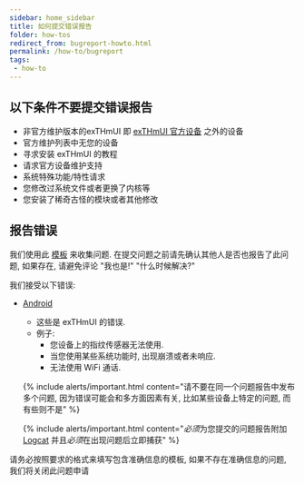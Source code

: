 ```yaml
---
sidebar: home_sidebar
title: 如何提交错误报告
folder: how-tos
redirect_from: bugreport-howto.html
permalink: /how-to/bugreport
tags:
 - how-to
---
```


## 以下条件不要提交错误报告
  - 非官方维护版本的exTHmUI 即 [exTHmUI 官方设备](https://download.exthmui.cn/exthmui/) 之外的设备
  - 官方维护列表中无您的设备
  - 寻求安装 exTHmUI 的教程
  - 请求官方设备维护支持
  - 系统特殊功能/特性请求
  - 您修改过系统文件或者更换了内核等
  - 您安装了稀奇古怪的模块或者其他修改

## 报告错误

我们使用此 [模板](https://github.com/exthmui/exthm_issues) 来收集问题. 在提交问题之前请先确认其他人是否也报告了此问题, 如果存在, 请避免评论 "我也是!" "什么时候解决?"

我们接受以下错误:

  - [Android](https://github.com/exthmui/exthm_issues)
    - 这些是 exTHmUI 的错误.
    - 例子:
      - 您设备上的指纹传感器无法使用.
      - 当您使用某些系统功能时, 出现崩溃或者未响应.
      - 无法使用 WiFi 通话.

    {% include alerts/important.html content="请不要在同一个问题报告中发布多个问题, 因为错误可能会和多方面因素有关, 比如某些设备上特定的问题, 而有些则不是" %}

    {% include alerts/important.html content="*必须*为您提交的问题报告附加 [Logcat](logcat.html) 并且*必须*在出现问题后立即捕获" %}

请务必按照要求的格式来填写包含准确信息的模板, 如果不存在准确信息的问题, 我们将关闭此问题申请
